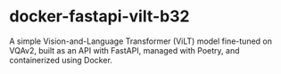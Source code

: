 # docker-fastapi-vilt-b32

A simple Vision-and-Language Transformer (ViLT) model fine-tuned on VQAv2, built as an API with FastAPI, managed with Poetry, and containerized using Docker.
